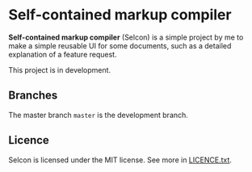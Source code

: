 # Self-contained markup compiler

**Self-contained markup compiler** (Selcon) is a simple project by me to make a simple reusable UI for some documents, such as a detailed explanation of a feature request.

This project is in development.

## Branches

The master branch `master` is the development branch.

## Licence

Selcon is licensed under the MIT license. See more in [LICENCE.txt](./LICENCE.txt).

